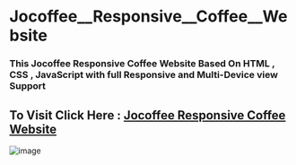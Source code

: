 # Jocoffee__Responsive__Coffee__Website

 ### This Jocoffee Responsive Coffee Website Based On HTML , CSS , JavaScript with full Responsive and Multi-Device view Support
 
 
## To Visit Click Here : <a href="https://shubham996633.github.io/Jocoffee__Responsive__Coffee__Website/">Jocoffee Responsive Coffee Website </a>
 
 ![image](https://user-images.githubusercontent.com/65014926/184498296-3dcbd88a-aa28-4f00-9875-8680787f4e34.png)


